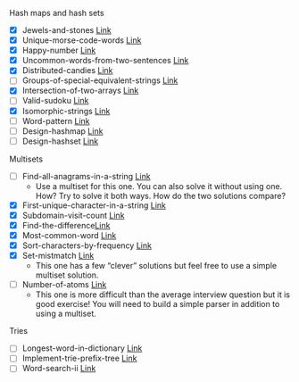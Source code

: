 Hash maps and hash sets

-   [x] Jewels-and-stones [Link](https://leetcode.com/problems/jewels-and-stones/)
-   [x] Unique-morse-code-words [Link](https://leetcode.com/problems/unique-morse-code-words/)
-   [x] Happy-number [Link](https://leetcode.com/problems/happy-number/)
-   [x] Uncommon-words-from-two-sentences [Link](https://leetcode.com/problems/uncommon-words-from-two-sentences/)
-   [x] Distributed-candies [Link](https://leetcode.com/problems/distribute-candies/)
-   [ ] Groups-of-special-equivalent-strings [Link](https://leetcode.com/problems/groups-of-special-equivalent-strings/)
-   [x] Intersection-of-two-arrays [Link](https://leetcode.com/problems/intersection-of-two-arrays/)
-   [ ] Valid-sudoku [Link](https://leetcode.com/problems/valid-sudoku/)
-   [x] Isomorphic-strings [Link](https://leetcode.com/problems/isomorphic-strings/)
-   [ ] Word-pattern [Link](https://leetcode.com/problems/word-pattern/)
-   [ ] Design-hashmap [Link](https://leetcode.com/problems/design-hashmap/)
-   [ ] Design-hashset [Link](https://leetcode.com/problems/design-hashset/)

Multisets

-   [ ] Find-all-anagrams-in-a-string [Link](https://leetcode.com/problems/find-all-anagrams-in-a-string/)
    -   Use a multiset for this one. You can also solve it without using one. How? Try to solve it both ways. How do the two solutions compare?
-   [x] First-unique-character-in-a-string [Link](https://leetcode.com/problems/first-unique-character-in-a-string/)
-   [x] Subdomain-visit-count [Link](https://leetcode.com/problems/subdomain-visit-count/)
-   [x] Find-the-difference[Link](https://leetcode.com/problems/find-the-difference/)
-   [x] Most-common-word [Link](https://leetcode.com/problems/most-common-word/)
-   [x] Sort-characters-by-frequency [Link](https://leetcode.com/problems/sort-characters-by-frequency/)
-   [x] Set-mistmatch [Link](https://leetcode.com/problems/set-mismatch/)
    -   This one has a few “clever” solutions but feel free to use a simple multiset solution.
-   [ ] Number-of-atoms [Link](https://leetcode.com/problems/number-of-atoms/)
    -   This one is more difficult than the average interview question but it is good exercise! You will need to build a simple parser in addition to using a multiset.

Tries

-   [ ] Longest-word-in-dictionary [Link](https://leetcode.com/problems/longest-word-in-dictionary)
-   [ ] Implement-trie-prefix-tree [Link](https://leetcode.com/problems/implement-trie-prefix-tree)
-   [ ] Word-search-ii [Link](https://leetcode.com/problems/word-search-ii)
